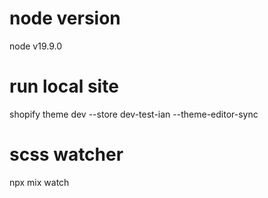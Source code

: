 

# node version
node v19.9.0

# run local site
shopify theme dev --store dev-test-ian --theme-editor-sync

# scss watcher
npx mix watch
